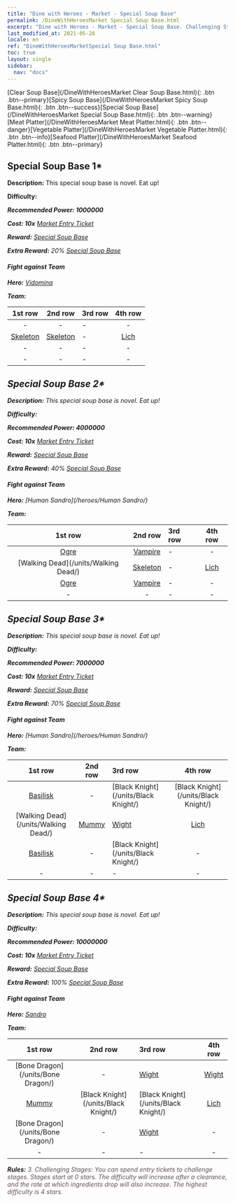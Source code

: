 ```yaml
---
title: "Dine with Heroes - Market - Special Soup Base"
permalink: /DineWithHeroesMarket Special Soup Base.html
excerpt: "Dine with Heroes - Market - Special Soup Base. Challenging Stages: You can spend entry tickets to challenge stages. Stages start at 0 stars. The difficulty will increase after a clearance, and the rate at which ingredients drop will also increase."
last_modified_at: 2021-05-28
locale: en
ref: "DineWithHeroesMarketSpecial Soup Base.html"
toc: true
layout: single
sidebar:
  nav: "docs"
---
```


[Clear Soup Base](/DineWithHeroesMarket Clear Soup Base.html){: .btn .btn--primary}[Spicy Soup Base](/DineWithHeroesMarket Spicy Soup Base.html){: .btn .btn--success}[Special Soup Base](/DineWithHeroesMarket Special Soup Base.html){: .btn .btn--warning}[Meat Platter](/DineWithHeroesMarket Meat Platter.html){: .btn .btn--danger}[Vegetable Platter](/DineWithHeroesMarket Vegetable Platter.html){: .btn .btn--info}[Seafood Platter](/DineWithHeroesMarket Seafood Platter.html){: .btn .btn--primary}

## Special Soup Base 1*
 **Description:** This special soup base is novel. Eat up!

 **Difficulty:** <i class="fas fa-star"/>

 **Recommended Power: 1000000**

 **Cost: 10x** [Market Entry Ticket](/Items/con_1157/)

 **Reward:** [Special Soup Base](/Items/con_1160/)

 **Extra Reward:** 20% [Special Soup Base](/Items/con_1160/)

#### Fight against Team
 **Hero:** [Vidomina](/heroes/Vidomina/)

 **Team:**



  | 1st row | 2nd row | 3rd row | 4th row |
  |:----:|:----:|:----|:----:|
  | - | - | - | - |
  | [Skeleton](/units/Skeleton/) | [Skeleton](/units/Skeleton/) | - | [Lich](/units/Lich/) |
  | - | - | - | - |
  | - | - | - | - |


## Special Soup Base 2*
 **Description:** This special soup base is novel. Eat up!

 **Difficulty:** <i class="fas fa-star"/><i class="fas fa-star"/>

 **Recommended Power: 4000000**

 **Cost: 10x** [Market Entry Ticket](/Items/con_1157/)

 **Reward:** [Special Soup Base](/Items/con_1160/)

 **Extra Reward:** 40% [Special Soup Base](/Items/con_1160/)

#### Fight against Team
 **Hero:** [Human Sandro](/heroes/Human Sandro/)

 **Team:**



  | 1st row | 2nd row | 3rd row | 4th row |
  |:----:|:----:|:----|:----:|
  | [Ogre](/units/Ogre/) | [Vampire](/units/Vampire/) | - | - |
  | [Walking Dead](/units/Walking Dead/) | [Skeleton](/units/Skeleton/) | - | [Lich](/units/Lich/) |
  | [Ogre](/units/Ogre/) | [Vampire](/units/Vampire/) | - | - |
  | - | - | - | - |


## Special Soup Base 3*
 **Description:** This special soup base is novel. Eat up!

 **Difficulty:** <i class="fas fa-star"/><i class="fas fa-star"/><i class="fas fa-star"/>

 **Recommended Power: 7000000**

 **Cost: 10x** [Market Entry Ticket](/Items/con_1157/)

 **Reward:** [Special Soup Base](/Items/con_1160/)

 **Extra Reward:** 70% [Special Soup Base](/Items/con_1160/)

#### Fight against Team
 **Hero:** [Human Sandro](/heroes/Human Sandro/)

 **Team:**



  | 1st row | 2nd row | 3rd row | 4th row |
  |:----:|:----:|:----|:----:|
  | [Basilisk](/units/Basilisk/) | - | [Black Knight](/units/Black Knight/) | [Black Knight](/units/Black Knight/) |
  | [Walking Dead](/units/Walking Dead/) | [Mummy](/units/Mummy/) | [Wight](/units/Wight/) | [Lich](/units/Lich/) |
  | [Basilisk](/units/Basilisk/) | - | [Black Knight](/units/Black Knight/) | - |
  | - | - | - | - |


## Special Soup Base 4*
 **Description:** This special soup base is novel. Eat up!

 **Difficulty:** <i class="fas fa-star"/><i class="fas fa-star"/><i class="fas fa-star"/><i class="fas fa-star"/>

 **Recommended Power: 10000000**

 **Cost: 10x** [Market Entry Ticket](/Items/con_1157/)

 **Reward:** [Special Soup Base](/Items/con_1160/)

 **Extra Reward:** 100% [Special Soup Base](/Items/con_1160/)

#### Fight against Team
 **Hero:** [Sandro](/heroes/Sandro/)

 **Team:**



  | 1st row | 2nd row | 3rd row | 4th row |
  |:----:|:----:|:----|:----:|
  | [Bone Dragon](/units/Bone Dragon/) | - | [Wight](/units/Wight/) | [Wight](/units/Wight/) |
  | [Mummy](/units/Mummy/) | [Black Knight](/units/Black Knight/) | [Black Knight](/units/Black Knight/) | [Lich](/units/Lich/) |
  | [Bone Dragon](/units/Bone Dragon/) | - | [Wight](/units/Wight/) | - |
  | - | - | - | - |




 **Rules:** <span style="color: #645252">3. Challenging Stages: You can spend entry tickets to challenge stages. Stages start at 0 stars. The difficulty will increase after a clearance, and the rate at which ingredients drop will also increase. The highest difficulty is 4 stars.</span><br/><span style="color: #ffffff;font-size:6px">　</span><br/>

